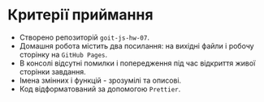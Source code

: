 # Критерії приймання

- Створено репозиторій `goit-js-hw-07`.
- Домашня робота містить два посилання: на вихідні файли і робочу сторінку на
  `GitHub Pages`.
- В консолі відсутні помилки і попередження під час відкриття живої сторінки
  завдання.
- Імена змінних і функцій - зрозумілі та описові.
- Код відформатований за допомогою `Prettier`.
